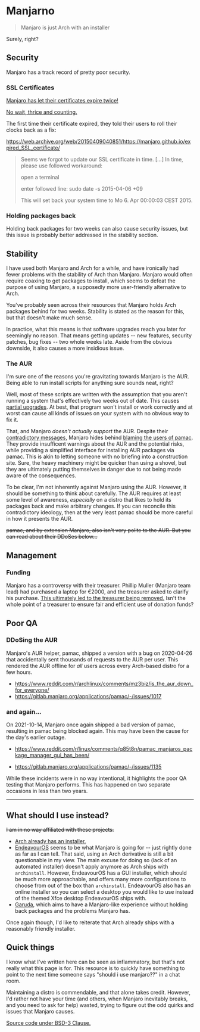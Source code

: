 <!--
  Very long lines are allowed. You probably want to enable word wrap in your editor.
  This is just a spicy markdown file, don't be intimidated by the Svelte in the middle.
-->

<script>
  import Stopwatch from './Stopwatch.svelte'
</script>

<Stopwatch />

# Manjarno

> Manjaro is just Arch with an installer

Surely, right?

## Security

Manjaro has a track record of pretty poor security.

### SSL Certificates

[Manjaro has let their certificates expire twice!](https://redd.it/4inrut/)

[No wait, thrice and counting.](https://web.archive.org/web/20220102232338/https://forum.manjaro.org/t/expired-certificate-for-iso-download-on-download-manjaro-org/96441)

The first time their certificate expired, they told their users to roll their clocks back as a fix:

https://web.archive.org/web/20150409040851/https://manjaro.github.io/expired_SSL_certificate/

> Seems we forgot to update our SSL certificate in time. [...] In time, please use followed workaround:
>
> open a terminal
>
> enter followed line: sudo date -s 2015-04-06 +09
>
> This will set back your system time to Mo 6. Apr 00:00:03 CEST 2015.

### Holding packages back

Holding back packages for two weeks can also cause security issues, but this issue is probably better addressed in the stability section.

## Stability

I have used both Manjaro and Arch for a while, and have ironically had fewer problems with the stability of Arch than Manjaro. Manjaro would often require coaxing to get packages to install, which seems to defeat the purpose of using Manjaro, a supposedly more user-friendly alternative to Arch.

You've probably seen across their resources that Manjaro holds Arch packages behind for two
weeks. Stability is stated as the reason for this, but that doesn't make much sense.

In practice, what this means is that software upgrades reach you later for seemingly
no reason. That means getting updates -- new features, security patches, bug fixes -- two whole weeks late. Aside from the obvious downside, it also causes a more insidious issue.

### The AUR

I'm sure one of the reasons you're gravitating towards Manjaro is the AUR. Being able to
run install scripts for anything sure sounds neat, right?

Well, most of these scripts are written with the assumption that you aren't running a system
that's effectively two weeks out of date. This causes [partial upgrades](https://wiki.archlinux.org/title/System_maintenance#Partial_upgrades_are_unsupported). At best, that program won't install or work correctly and at worst can cause all kinds of issues on your system with no obvious way to fix it.

That, and Manjaro *doesn't actually support* the AUR. Despite their [contradictory messages](https://web.archive.org/web/20220221092555/https://forum.endeavouros.com/t/is-aur-down-again/24287/9), Manjaro hides behind [blaming the users of pamac](https://web.archive.org/web/20220221090752/https://forum.manjaro.org/t/aur-please-restrain-yourself/103318). They provide insufficent warnings about the AUR and the potential risks, while providing a simplified interface for installing AUR packages via pamac. This is akin to letting someone with no briefing into a construction site. Sure, the heavy machinery might be quicker than using a shovel, but they are ultimately putting themselves in danger due to not being made aware of the consequences.

To be clear, I'm not inherently against Manjaro using the AUR. However, it should be something to think about carefully. The AUR requires at least some level of awareness, *especially* on a distro that likes to hold its packages back and make arbitrary changes. If you can reconcile this contradictory ideology, then at the very least pamac should be more careful in how it presents the AUR.

~~pamac, and by extension Manjaro, also isn't very polite to the AUR. But you can read about their DDoSes below...~~


## Management

### Funding

Manjaro has a controversy with their treasurer. Phillip Muller (Manjaro team lead) had purchased a laptop for €2000, and the treasurer asked to clarify his purchase. [This ultimately led to the treasurer being removed.](https://redd.it/hxp3zi) Isn't the whole point of a treasurer to ensure fair and efficient use of donation funds?

## Poor QA

### DDoSing the AUR

Manjaro's AUR helper, pamac, shipped a version with a bug on 2020-04-26 that accidentally sent thousands
of requests to the AUR per user. This rendered the AUR offline for *all* users across
every Arch-based distro for a few hours.

* https://www.reddit.com/r/archlinux/comments/mz3biz/is_the_aur_down_for_everyone/
* https://gitlab.manjaro.org/applications/pamac/-/issues/1017

### and again...

On 2021-10-14, Manjaro once again shipped a bad version of pamac, resulting in pamac being
blocked again. This may have been the cause for the day's earlier outage.

* https://www.reddit.com/r/linux/comments/q85t8n/pamac_manjaros_package_manager_gui_has_been/

* https://gitlab.manjaro.org/applications/pamac/-/issues/1135

While these incidents were in no way intentional, it highlights the poor QA testing that Manjaro performs. This has happened on two separate occasions in less than two years.

---

## What should I use instead?

~~I am in no way affiliated with these projects.~~

* [Arch already has an installer.](https://github.com/archlinux/archinstall)
* [EndeavourOS](https://endeavouros.com/) seems to be what Manjaro is going for -- just rightly done as far as I can tell. That said, using an Arch derivative is still a bit questionable in my view. The main excuse for doing so (lack of an automated installer) doesn't apply anymore as Arch ships with `archinstall`. However, EndeavourOS has a GUI installer, which should be much more approachable, and offers many more configurations to choose from out of the box than `archinstall`. EndeavourOS also has an online installer so you can select a desktop you would like to use instead of the themed Xfce desktop EndeavourOS ships with.
* [Garuda](https://garudalinux.org/), which aims to have a Manjaro-like experience without holding back packages and the problems Manjaro has.

Once again though, I'd like to reiterate that Arch already ships with a reasonably friendly installer.

## Quick things

I know what I've written here can be seen as inflammatory, but that's not really what this page is for. This resource is to quickly have something to point to the next time someone says "should i use manjaro??" in a chat room.

Maintaining a distro is commendable, and that alone takes credit. However, I'd rather not have
your time (and others, when Manjaro inevitably breaks, and you need to ask for help) wasted,
trying to figure out the odd quirks and issues that Manjaro causes.

[Source code under BSD-3 Clause.](https://github.com/EmeraldSnorlax/manjarno)
